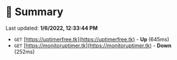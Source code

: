 # 📖 Summary
Last updated: **1/6/2022, 12:33:44 PM**

- `GET` [https://uptimerfree.tk](https://uptimerfree.tk) - **Up** (645ms)
- `GET` [https://monitoruptimer.tk](https://monitoruptimer.tk) - **Down** (252ms)
